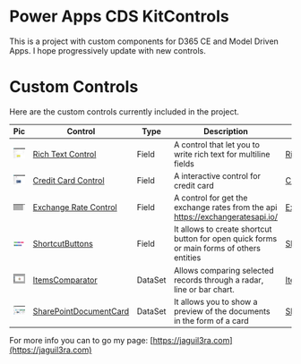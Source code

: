 # Power Apps CDS KitControls

This is a project with custom components for D365 CE and Model Driven Apps.  I hope progressively update with new controls. 


# Custom Controls

Here are the custom controls currently included in the project.

Pic |  Control |  Type | Description | Managed Solution
----------------------- | ----------- | -------| ----------- | -----------
![](assets/pictures/rich-text-control.jpg) | [Rich Text Control](src/RichTextControl) | Field | A control that let you to write rich text for multiline fields | [RichTextControl](src/RichTextControl/solution/RichTextControl.zip)
![](assets/pictures/credit-card-control.jpg) | [Credit Card Control](src/CreditCardControl) | Field | A interactive control for credit card | [CreditCardControl](src/CreditCardControl/solution/CreditCardControl.zip)
![](assets/pictures/exchange-rate-preview.jpg) | [Exchange Rate Control](src/ExchangeRateControl) | Field | A control for get the exchange rates from the api https://exchangeratesapi.io/ | [ExchangeRateControl](src/ExchangeRateControl/solution/ExchangeRateControl.zip)
![](assets/pictures/shortcutbuttons.png) | [ShortcutButtons](src/ShortcutButtons) | Field | It allows to create shortcut button for open quick forms or main forms of others entities  | [ShortcutButtons](src/DS_SharePointDataCard/solution/DS_SharePointDataCardSolution.zip)
![](assets/pictures/item-comparator-preview.png) | [ItemsComparator ](src/DSItemsComparator) | DataSet | Allows comparing selected records through a radar, line or bar chart. | [ItemsComparator](src/DSItemsComparator/solution/DSItemsComparator.zip)
![](assets/pictures/sharepointcard.jpg) | [SharePointDocumentCard](src/DS_SharePointDataCard) | DataSet | It allows you to show a preview of the documents in the form of a card | [SharePointDocumentCard](src/DS_SharePointDataCard/solution/DS_SharePointDataCardSolution.zip)



For more info you can to go my page: [https://jaguil3ra.com](https://jaguil3ra.com)



